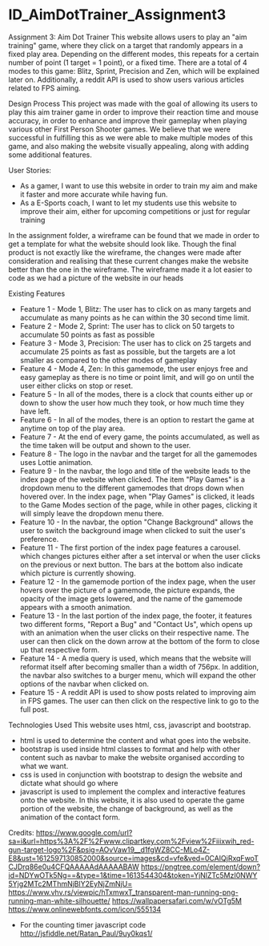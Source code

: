 # ID_AimDotTrainer_Assignment3
Assignment 3: Aim Dot Trainer
This website allows users to play an "aim training" game, where they click on a target that randomly appears in a fixed play area. Depending on the different modes, this repeats for a certain number of point (1 target = 1 point), or a fixed time. There are a total of 4 modes to this game: Blitz, Sprint, Precision and Zen, which will be explained later on. Additionally, a reddit API is used to show users various articles related to FPS aiming. 

Design Process
This project was made with the goal of allowing its users to play this aim trainer game in order to improve their reaction time and mouse accuracy, in order to enhance and improve their gameplay when playing various other First Person Shooter games. 
We believe that we were successful in fulfilling this as we were able to make multiple modes of this game, and also making the website visually appealing, along with adding some additional features.

User Stories: 
- As a gamer, I want to use this website in order to train my aim and make it faster and more accurate while having fun.
- As a E-Sports coach, I want to let my students use this website to improve their aim, either for upcoming competitions or just for regular training

In the assignment folder, a wireframe can be found that we made in order to get a template for what the website should look like. Though the final product is not exactly like the wireframe, the changes were made after consideration and realising that these current changes make the website better than the one in the wireframe. The wireframe made it a lot easier to code as we had a picture of the website in our heads

Existing Features
- Feature 1 - Mode 1, Blitz: The user has to click on as many targets and accumulate as many points as he can within the 30 second time limit. 
- Feature 2 - Mode 2, Sprint: The user has to click on 50 targets to accumulate 50 points as fast as possible
- Feature 3 - Mode 3, Precision: The user has to click on 25 targets and accumulate 25 points as fast as possible, but the targets are a lot smaller as compared to the other modes of gameplay
- Feature 4 - Mode 4, Zen: In this gamemode, the user enjoys free and easy gameplay as there is no time or point limit, and will go on until the user either clicks on stop or reset. 
- Feature 5 - In all of the modes, there is a clock that counts either up or down to show the user how much they took, or how much time they have left. 
- Feature 6 - In all of the modes, there is an option to restart the game at anytime on top of the play area. 
- Feature 7 - At the end of every game, the points accumulated, as well as the time taken will be output and shown to the user. 
- Feature 8 - The logo in the navbar and the target for all the gamemodes uses Lottie animation. 
- Feature 9 - In the navbar, the logo and title of the website leads to the index page of the website when clicked. The item "Play Games" is a dropdown menu to the different gamemodes that drops down when hovered over. In the index page, when "Play Games" is clicked, it leads to the Game Modes section of the page, while in other pages, clicking it will simply leave the dropdown menu there.
- Feature 10 - In the navbar, the option "Change Background" allows the user to switch the background image when clicked to suit the user's preference.
- Feature 11 - The first portion of the index page features a carousel. which changes pictures either after a set interval or when the user clicks on the previous or next button. The bars at the bottom also indicate which picture is currently showing. 
- Feature 12 - In the gamemode portion of the index page, when the user hovers over the picture of a gamemode, the picture expands, the opacity of the image gets lowered, and the name of the gamemode appears with a smooth animation. 
- Feature 13 - In the last portion of the index page, the footer, it features two different forms, "Report a Bug" and "Contact Us", which opens up with an animation when the user clicks on their respective name. The user can then click on the down arrow at the bottom of the form to close up that respective form.
- Feature 14 - A media query is used, which means that the website will reformat itself after becoming smaller than a width of 756px. In addition, the navbar also switches to a burger menu, which will expand the other options of the navbar when clicked on.
- Feature 15 - A reddit API is used to show posts related to improving aim in FPS games. The user can then click on the respective link to go to the full post.  


Technologies Used
This website uses html, css, javascript and bootstrap.
- html is used to determine the content and what goes into the website. 
- bootstrap is used inside html classes to format and help with other content such as navbar to make the website organised according to what we want. 
- css is used in conjunction with bootstrap to design the website and dictate what should go where
- javascript is used to implement the complex and interactive features onto the website. In this website, it is also used to operate the game portion of the website, the change of background, as well as the animation of the contact form. 


Credits:
https://www.google.com/url?sa=i&url=https%3A%2F%2Fwww.clipartkey.com%2Fview%2Fiiixwih_red-gun-target-logo%2F&psig=AOvVaw19__d1fgWZ8CC-MLo4Z-E8&ust=1612597130852000&source=images&cd=vfe&ved=0CAIQjRxqFwoTCJDrq86e0u4CFQAAAAAdAAAAABAW
https://pngtree.com/element/down?id=NDYwOTk5Ng==&type=1&time=1613544304&token=YjNlZTc5MzI0NWY5Yjg2MTc2MThmNjBlY2EyNjZmNjU=
https://www.vhv.rs/viewpic/hTxmwxT_transparent-man-running-png-running-man-white-silhouette/
https://wallpapersafari.com/w/vOTg5M
https://www.onlinewebfonts.com/icon/555134



- For the counting timer javascript code
http://jsfiddle.net/Ratan_Paul/9uy0kqs1/